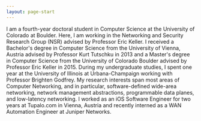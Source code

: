 ```yaml
---
layout: page-start
---
```


I am a fourth-year doctoral student in Computer Science at the University of Colorado at Boulder. Here, I am working in the Networking and Security Research Group (NSR) advised by Professor Eric Keller. I received a Bachelor's degree in Computer Science from the University of Vienna, Austria advised by Professor Kurt Tutschku in 2013 and a Master's degree in Computer Science from the University of Colorado Boulder advised by Professor Eric Keller in 2015. During my undergraduate studies, I spent one year at the University of Illinois at Urbana-Champaign working with Professor Brighten Godfrey. My research interests span most areas of Computer Networking, and in particular, software-defined wide-area networking, network management abstractions, programmable data planes, and low-latency networking. I worked as an iOS Software Engineer for two years at Tupalo.com in Vienna, Austria and recently interned as a WAN Automation Engineer at Juniper Networks.
